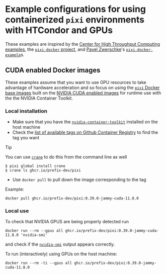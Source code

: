 # Example configurations for using containerized `pixi` environments with HTCondor and GPUs

These examples are inspired by the [Center for High Throughput Computing examples](https://github.com/CHTC/templates-GPUs), the [`pixi-docker` project](https://github.com/prefix-dev/pixi-docker), and [Pavel Zwerschke](https://github.com/pavelzw)'s [`pixi-docker-example`](https://github.com/pavelzw/pixi-docker-example)s.

## CUDA enabled Docker images

These examples assume that you want to use GPU resources to take advantage of hardware acceleration and so focus on using the [`pixi` Docker base images](https://github.com/prefix-dev/pixi-docker/pkgs/container/pixi) built on the [NVIDIA CUDA enabled images](https://github.com/NVIDIA/nvidia-docker) for runtime use with the the NVIDIA Container Toolkit.

### Local installation

- Make sure that you have the [`nvidia-container-toolkit`](https://github.com/NVIDIA/nvidia-container-toolkit) installed on the host machine
- Check the [list of available tags on Github Container Registry](https://github.com/prefix-dev/pixi-docker/pkgs/container/pixi) to find the tag you want

> [!TIP]
> You can use [`crane`](https://github.com/google/go-containerregistry/tree/main/cmd/crane) to do this from the command line as well
>
> ```console
> $ pixi global install crane
> $ crane ls ghcr.io/prefix-dev/pixi
> ```

- Use `docker pull` to pull down the image corresponding to the tag

Example:

```
docker pull ghcr.io/prefix-dev/pixi:0.39.0-jammy-cuda-11.8.0
```

### Local use

To check that NVIDIA GPUS are being properly detected run

```
docker run --rm --gpus all ghcr.io/prefix-dev/pixi:0.39.0-jammy-cuda-11.8.0 'nvidia-smi'
```

and check if the [`nvidia-smi`](https://developer.nvidia.com/nvidia-system-management-interface) output appears correctly.

To run (interactively) using GPUs on the host machine:

```
docker run --rm -ti --gpus all ghcr.io/prefix-dev/pixi:0.39.0-jammy-cuda-11.8.0
```
